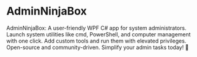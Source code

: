 # AdminNinjaBox
AdminNinjaBox: A user-friendly WPF C# app for system administrators. Launch system utilities like cmd, PowerShell, and computer management with one click. Add custom tools and run them with elevated privileges. Open-source and community-driven. Simplify your admin tasks today! 🚀
